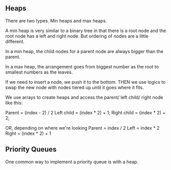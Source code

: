 
## Heaps 

There are two types. Min heaps and max heaps. 

A min heap is very similar to a binary tree in that there is a root node and the root node has a left and right node. But ordering of nodes are a little different. 

In a min heap, the child nodes for a parent node are always bigger than the parent. 

In a max heap, the arrangement goes from biggest number as the root to smallest numbers as the leaves. 

If we need to insert a node, we push it to the bottom. THEN we use logics to swap the new node with nodes tiered up until it goes where it fits. 

We use arrays to create heaps and access the parent/ left child/ right node like this:

Parent = (index - 2) / 2
Left child = (index * 2) + 1;
Right child = (index * 2) + 2; 

OR, depending on where we're looking
Parent = index / 2
Left = index * 2 
Right = (index * 2) + 1

## Priority Queues

One common way to implement a priority queue is with a heap. 